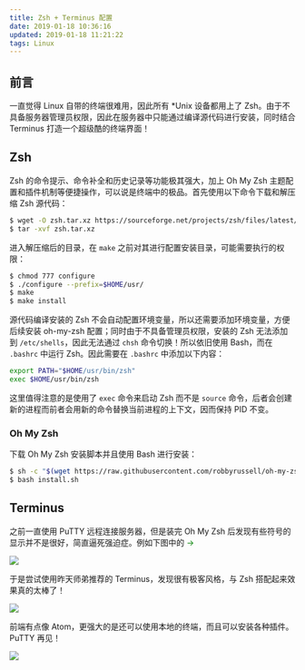 ```yaml
---
title: Zsh + Terminus 配置
date: 2019-01-18 10:36:16
updated: 2019-01-18 11:21:22
tags: Linux
---
```


## 前言

一直觉得 Linux 自带的终端很难用，因此所有 *Unix 设备都用上了 Zsh。由于不具备服务器管理员权限，因此在服务器中只能通过编译源代码进行安装，同时结合 Terminus 打造一个超级酷的终端界面！

<!-- more -->

## Zsh

Zsh 的命令提示、命令补全和历史记录等功能极其强大，加上 Oh My Zsh 主题配置和插件机制等便捷操作，可以说是终端中的极品。首先使用以下命令下载和解压缩 Zsh 源代码：

``` bash
$ wget -O zsh.tar.xz https://sourceforge.net/projects/zsh/files/latest/download
$ tar -xvf zsh.tar.xz
```

进入解压缩后的目录，在 `make` 之前对其进行配置安装目录，可能需要执行的权限：

``` bash
$ chmod 777 configure
$ ./configure --prefix=$HOME/usr/
$ make
$ make install
```

源代码编译安装的 Zsh 不会自动配置环境变量，所以还需要添加环境变量，方便后续安装 oh-my-zsh 配置；同时由于不具备管理员权限，安装的 Zsh 无法添加到 `/etc/shells`，因此无法通过 `chsh` 命令切换！所以依旧使用 Bash，而在 `.bashrc` 中运行 Zsh。因此需要在 `.bashrc` 中添加以下内容：

``` bash
export PATH="$HOME/usr/bin/zsh"
exec $HOME/usr/bin/zsh
```

这里值得注意的是使用了 `exec` 命令来启动 Zsh 而不是 `source` 命令，后者会创建新的进程而前者会用新的命令替换当前进程的上下文，因而保持 PID 不变。

### Oh My Zsh

下载 Oh My Zsh 安装脚本并且使用 Bash 进行安装：

``` bash
$ sh -c "$(wget https://raw.githubusercontent.com/robbyrussell/oh-my-zsh/master/tools/install.sh -O -)"
$ bash install.sh
```

## Terminus

之前一直使用 PuTTY 远程连接服务器，但是装完 Oh My Zsh 后发现有些符号的显示并不是很好，简直逼死强迫症。例如下图中的 <font color='green'>→</font>

![](https://s1.ax2x.com/2019/01/18/5j97pd.jpg)

于是尝试使用昨天师弟推荐的 Terminus，发现很有极客风格，与 Zsh 搭配起来效果真的太棒了！

![](https://s1.ax2x.com/2019/01/18/5j92De.jpg)

前端有点像 Atom，更强大的是还可以使用本地的终端，而且可以安装各种插件。PuTTY 再见！

![](https://s1.ax2x.com/2019/01/18/5jDLEY.jpg)

